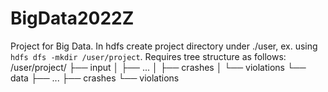 # BigData2022Z
Project for Big Data.
In hdfs create project directory under ./user, ex. using `hdfs dfs -mkdir /user/project`.
Requires tree structure as follows:
    /user/project/
    ├── input
    │   ├── ...
    │   ├── crashes
    │   └── violations
    └── data
        ├── ...
        ├── crashes
        └── violations
